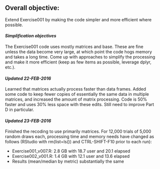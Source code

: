 ## Overall objective:  
Extend Exercise001 by making the code simpler and more efficient where possible.  
  
#### *Simplification objectives*  
The Exercise001 code uses mostly matrices and base.  These are fine unless the data become very large, at which point the code hogs memory and takes a long time.  Come up with approaches to simplify the processing and make it more efficient (keep as few items as possible, leverage dplyr, etc.).  
  
#### *Updated 22-FEB-2016*  
Learned that matrices actually process faster than data frames.  Added some code to keep fewer copies of essentially the same data in multiple matrices, and increased the amount of matrix processing.  Code is 50% faster and uses 30% less space with these edits.  Still need to improve Part D in particular.  
  
#### *Updated 23-FEB-2016*  
Finished the recoding to use primarily matrices.  For 12,000 trials of 5,000 random draws each, processing time and memory needs have changed as follows (RStudio with rm(list=ls()) and CTRL-SHIFT-F10 prior to each run):  
* Exercise001_v007.R: 2.8 GB with 18.7 user and 20.1 elapsed  
* Exercise002_v001.R: 1.4 GB with 12.1 user and 13.6 elapsed  
* Results (mean/median by metric) substantially the same  
  
